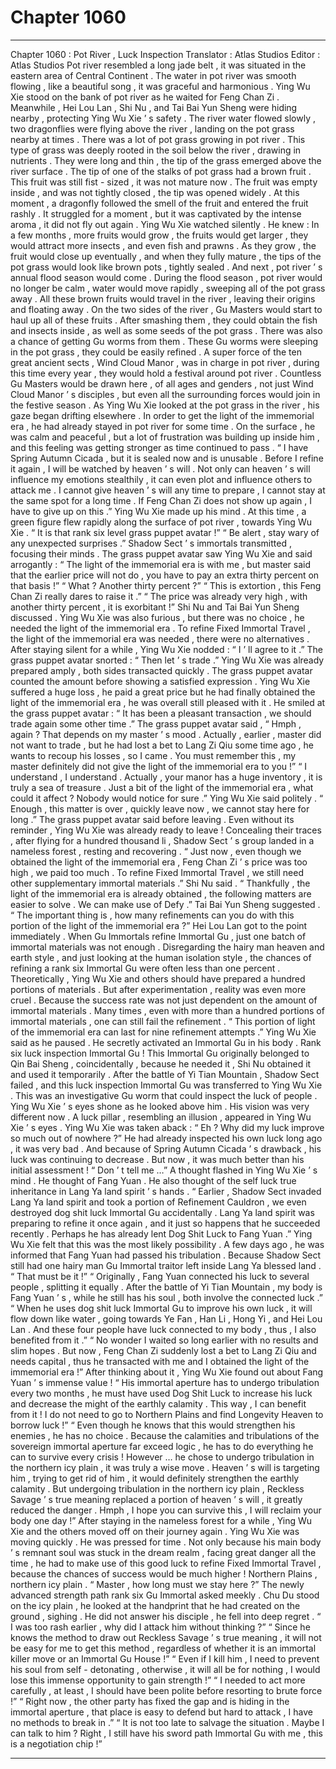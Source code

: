 
# Chapter 1060


---

Chapter 1060 : Pot River , Luck Inspection
Translator :
Atlas Studios
Editor :
Atlas Studios
Pot river resembled a long jade belt , it was situated in the eastern area of Central Continent .
The water in pot river was smooth flowing , like a beautiful song , it was graceful and harmonious .
Ying Wu Xie stood on the bank of pot river as he waited for Feng Chan Zi .
Meanwhile , Hei Lou Lan , Shi Nu , and Tai Bai Yun Sheng were hiding nearby , protecting Ying Wu Xie ’ s safety .
The river water flowed slowly , two dragonflies were flying above the river , landing on the pot grass nearby at times .
There was a lot of pot grass growing in pot river .
This type of grass was deeply rooted in the soil below the river , drawing in nutrients . They were long and thin , the tip of the grass emerged above the river surface .
The tip of one of the stalks of pot grass had a brown fruit .
This fruit was still fist - sized , it was not mature now . The fruit was empty inside , and was not tightly closed , the tip was opened widely .
At this moment , a dragonfly followed the smell of the fruit and entered the fruit rashly .
It struggled for a moment , but it was captivated by the intense aroma , it did not fly out again .
Ying Wu Xie watched silently .
He knew : In a few months , more fruits would grow , the fruits would get larger , they would attract more insects , and even fish and prawns . As they grow , the fruit would close up eventually , and when they fully mature , the tips of the pot grass would look like brown pots , tightly sealed .
And next , pot river ’ s annual flood season would come .
During the flood season , pot river would no longer be calm , water would move rapidly , sweeping all of the pot grass away . All these brown fruits would travel in the river , leaving their origins and floating away .
On the two sides of the river , Gu Masters would start to haul up all of these fruits .
After smashing them , they could obtain the fish and insects inside , as well as some seeds of the pot grass . There was also a chance of getting Gu worms from them .
These Gu worms were sleeping in the pot grass , they could be easily refined .
A super force of the ten great ancient sects , Wind Cloud Manor , was in charge in pot river , during this time every year , they would hold a festival around pot river . Countless Gu Masters would be drawn here , of all ages and genders , not just Wind Cloud Manor ’ s disciples , but even all the surrounding forces would join in the festive season .
As Ying Wu Xie looked at the pot grass in the river , his gaze began drifting elsewhere .
In order to get the light of the immemorial era , he had already stayed in pot river for some time .
On the surface , he was calm and peaceful , but a lot of frustration was building up inside him , and this feeling was getting stronger as time continued to pass .
“ I have Spring Autumn Cicada , but it is sealed now and is unusable . Before I refine it again , I will be watched by heaven ’ s will . Not only can heaven ’ s will influence my emotions stealthily , it can even plot and influence others to attack me . I cannot give heaven ’ s will any time to prepare , I cannot stay at the same spot for a long time . If Feng Chan Zi does not show up again , I have to give up on this .”
Ying Wu Xie made up his mind .
At this time , a green figure flew rapidly along the surface of pot river , towards Ying Wu Xie .
“ It is that rank six level grass puppet avatar !”
“ Be alert , stay wary of any unexpected surprises .”
Shadow Sect ’ s immortals transmitted , focusing their minds .
The grass puppet avatar saw Ying Wu Xie and said arrogantly : “ The light of the immemorial era is with me , but master said that the earlier price will not do , you have to pay an extra thirty percent on that basis !”
“ What ? Another thirty percent ?”
“ This is extortion , this Feng Chan Zi really dares to raise it .”
“ The price was already very high , with another thirty percent , it is exorbitant !”
Shi Nu and Tai Bai Yun Sheng discussed .
Ying Wu Xie was also furious , but there was no choice , he needed the light of the immemorial era . To refine Fixed Immortal Travel , the light of the immemorial era was needed , there were no alternatives .
After staying silent for a while , Ying Wu Xie nodded : “ I ’ ll agree to it .”
The grass puppet avatar snorted : “ Then let ’ s trade .”
Ying Wu Xie was already prepared amply , both sides transacted quickly .
The grass puppet avatar counted the amount before showing a satisfied expression .
Ying Wu Xie suffered a huge loss , he paid a great price but he had finally obtained the light of the immemorial era , he was overall still pleased with it .
He smiled at the grass puppet avatar : “ It has been a pleasant transaction , we should trade again some other time .”
The grass puppet avatar said , “ Hmph , again ? That depends on my master ’ s mood . Actually , earlier , master did not want to trade , but he had lost a bet to Lang Zi Qiu some time ago , he wants to recoup his losses , so I came . You must remember this , my master definitely did not give the light of the immemorial era to you !”
“ I understand , I understand . Actually , your manor has a huge inventory , it is truly a sea of treasure . Just a bit of the light of the immemorial era , what could it affect ? Nobody would notice for sure .” Ying Wu Xie said politely .
“ Enough , this matter is over , quickly leave now , we cannot stay here for long .” The grass puppet avatar said before leaving .
Even without its reminder , Ying Wu Xie was already ready to leave !
Concealing their traces , after flying for a hundred thousand li , Shadow Sect ’ s group landed in a nameless forest , resting and recovering .
“ Just now , even though we obtained the light of the immemorial era , Feng Chan Zi ’ s price was too high , we paid too much . To refine Fixed Immortal Travel , we still need other supplementary immortal materials .” Shi Nu said .
“ Thankfully , the light of the immemorial era is already obtained , the following matters are easier to solve . We can make use of Defy .” Tai Bai Yun Sheng suggested .
“ The important thing is , how many refinements can you do with this portion of the light of the immemorial era ?” Hei Lou Lan got to the point immediately .
When Gu Immortals refine Immortal Gu , just one batch of immortal materials was not enough .
Disregarding the hairy man heaven and earth style , and just looking at the human isolation style , the chances of refining a rank six Immortal Gu were often less than one percent .
Theoretically , Ying Wu Xie and others should have prepared a hundred portions of materials .
But after experimentation , reality was even more cruel .
Because the success rate was not just dependent on the amount of immortal materials . Many times , even with more than a hundred portions of immortal materials , one can still fail the refinement .
“ This portion of light of the immemorial era can last for nine refinement attempts .” Ying Wu Xie said as he paused .
He secretly activated an Immortal Gu in his body .
Rank six luck inspection Immortal Gu !
This Immortal Gu originally belonged to Qin Bai Sheng , coincidentally , because he needed it , Shi Nu obtained it and used it temporarily .
After the battle of Yi Tian Mountain , Shadow Sect failed , and this luck inspection Immortal Gu was transferred to Ying Wu Xie .
This was an investigative Gu worm that could inspect the luck of people .
Ying Wu Xie ’ s eyes shone as he looked above him .
His vision was very different now .
A luck pillar , resembling an illusion , appeared in Ying Wu Xie ’ s eyes .
Ying Wu Xie was taken aback : “ Eh ? Why did my luck improve so much out of nowhere ?”
He had already inspected his own luck long ago , it was very bad . And because of Spring Autumn Cicada ’ s drawback , his luck was continuing to decrease .
But now , it was much better than his initial assessment !
“ Don ’ t tell me …” A thought flashed in Ying Wu Xie ’ s mind .
He thought of Fang Yuan .
He also thought of the self luck true inheritance in Lang Ya land spirit ’ s hands .
“ Earlier , Shadow Sect invaded Lang Ya land spirit and took a portion of Refinement Cauldron , we even destroyed dog shit luck Immortal Gu accidentally . Lang Ya land spirit was preparing to refine it once again , and it just so happens that he succeeded recently . Perhaps he has already lent Dog Shit Luck to Fang Yuan .”
Ying Wu Xie felt that this was the most likely possibility .
A few days ago , he was informed that Fang Yuan had passed his tribulation .
Because Shadow Sect still had one hairy man Gu Immortal traitor left inside Lang Ya blessed land .
“ That must be it !”
“ Originally , Fang Yuan connected his luck to several people , splitting it equally . After the battle of Yi Tian Mountain , my body is Fang Yuan ’ s , while he still has his soul , both involve the connected luck .”
“ When he uses dog shit luck Immortal Gu to improve his own luck , it will flow down like water , going towards Ye Fan , Han Li , Hong Yi , and Hei Lou Lan . And these four people have luck connected to my body , thus , I also benefited from it .”
“ No wonder I waited so long earlier with no results and slim hopes . But now , Feng Chan Zi suddenly lost a bet to Lang Zi Qiu and needs capital , thus he transacted with me and I obtained the light of the immemorial era !”
After thinking about it , Ying Wu Xie found out about Fang Yuan ’ s immense value !
“ His immortal aperture has to undergo tribulation every two months , he must have used Dog Shit Luck to increase his luck and decrease the might of the earthly calamity . This way , I can benefit from it ! I do not need to go to Northern Plains and find Longevity Heaven to borrow luck !”
“ Even though he knows that this would strengthen his enemies , he has no choice . Because the calamities and tribulations of the sovereign immortal aperture far exceed logic , he has to do everything he can to survive every crisis ! However … he chose to undergo tribulation in the northern icy plain , it was truly a wise move . Heaven ’ s will is targeting him , trying to get rid of him , it would definitely strengthen the earthly calamity . But undergoing tribulation in the northern icy plain , Reckless Savage ’ s true meaning replaced a portion of heaven ’ s will , it greatly reduced the danger . Hmph , I hope you can survive this , I will reclaim your body one day !”
After staying in the nameless forest for a while , Ying Wu Xie and the others moved off on their journey again .
Ying Wu Xie was moving quickly .
He was pressed for time .
Not only because his main body ’ s remnant soul was stuck in the dream realm , facing great danger all the time , he had to make use of this good luck to refine Fixed Immortal Travel , because the chances of success would be much higher !
Northern Plains , northern icy plain .
“ Master , how long must we stay here ?” The newly advanced strength path rank six Gu Immortal asked meekly .
Chu Du stood on the icy plain , he looked at the handprint that he had created on the ground , sighing .
He did not answer his disciple , he fell into deep regret .
“ I was too rash earlier , why did I attack him without thinking ?”
“ Since he knows the method to draw out Reckless Savage ’ s true meaning , it will not be easy for me to get this method , regardless of whether it is an immortal killer move or an Immortal Gu House !”
“ Even if I kill him , I need to prevent his soul from self - detonating , otherwise , it will all be for nothing , I would lose this immense opportunity to gain strength !”
“ I needed to act more carefully , at least , I should have been polite before resorting to brute force !”
“ Right now , the other party has fixed the gap and is hiding in the immortal aperture , that place is easy to defend but hard to attack , I have no methods to break in .”
“ It is not too late to salvage the situation . Maybe I can talk to him ? Right , I still have his sword path Immortal Gu with me , this is a negotiation chip !”

---

